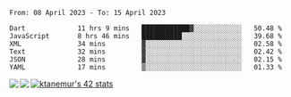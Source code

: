<!--START_SECTION:waka-->

```text
From: 08 April 2023 - To: 15 April 2023

Dart             11 hrs 9 mins   ████████████▓░░░░░░░░░░░░   50.48 %
JavaScript       8 hrs 46 mins   ██████████░░░░░░░░░░░░░░░   39.68 %
XML              34 mins         ▓░░░░░░░░░░░░░░░░░░░░░░░░   02.58 %
Text             32 mins         ▓░░░░░░░░░░░░░░░░░░░░░░░░   02.42 %
JSON             28 mins         ▓░░░░░░░░░░░░░░░░░░░░░░░░   02.15 %
YAML             17 mins         ▒░░░░░░░░░░░░░░░░░░░░░░░░   01.33 %
```

<!--END_SECTION:waka-->
<a href="https://github.com/anuraghazra/github-readme-stats">
  <img align="left" src="https://github-readme-stats.vercel.app/api?username=Tanesan&count_private=true&show_icons=true" />
<img align="left" src="https://github-readme-stats.vercel.app/api/top-langs/?username=Tanesan" />
</a>

[![ktanemur's 42 stats](https://badge42.vercel.app/api/v2/cl1wslf6s002109l771rng2w8/stats?cursusId=21&coalitionId=62)](https://github.com/JaeSeoKim/badge42)
